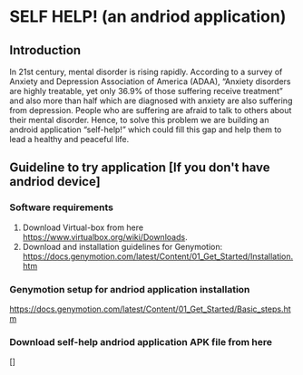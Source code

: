 # SELF HELP! (an andriod application)

## Introduction

In 21st century, mental disorder is rising rapidly. According to a survey of Anxiety and Depression Association of America (ADAA), “Anxiety disorders are highly treatable, yet only 36.9% of those suffering receive treatment” and also more than half which are diagnosed with anxiety are also suffering from depression. People who are suffering are afraid to talk to others about their mental disorder.
Hence, to solve this problem we are building an android application “self-help!” which could fill this gap and help them to lead a healthy and peaceful life.


## Guideline to try application [If you don't have andriod device]
### Software requirements
1. Download Virtual-box from here https://www.virtualbox.org/wiki/Downloads.
2. Download and installation guidelines for Genymotion: https://docs.genymotion.com/latest/Content/01_Get_Started/Installation.htm

### Genymotion setup for andriod application installation
https://docs.genymotion.com/latest/Content/01_Get_Started/Basic_steps.htm


### Download self-help andriod application APK file from here 
[]
